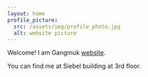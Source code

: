 ```yaml
---
layout: home
profile_picture:
  src: /assets/img/profile_photo.jpg
  alt: website picture
---
```


<p>
  Welcome! I am Gangmuk <a href="http://dangrover.com">website</a>.
</p>

<p>
  You can find me at Siebel building at 3rd floor.
</p>
